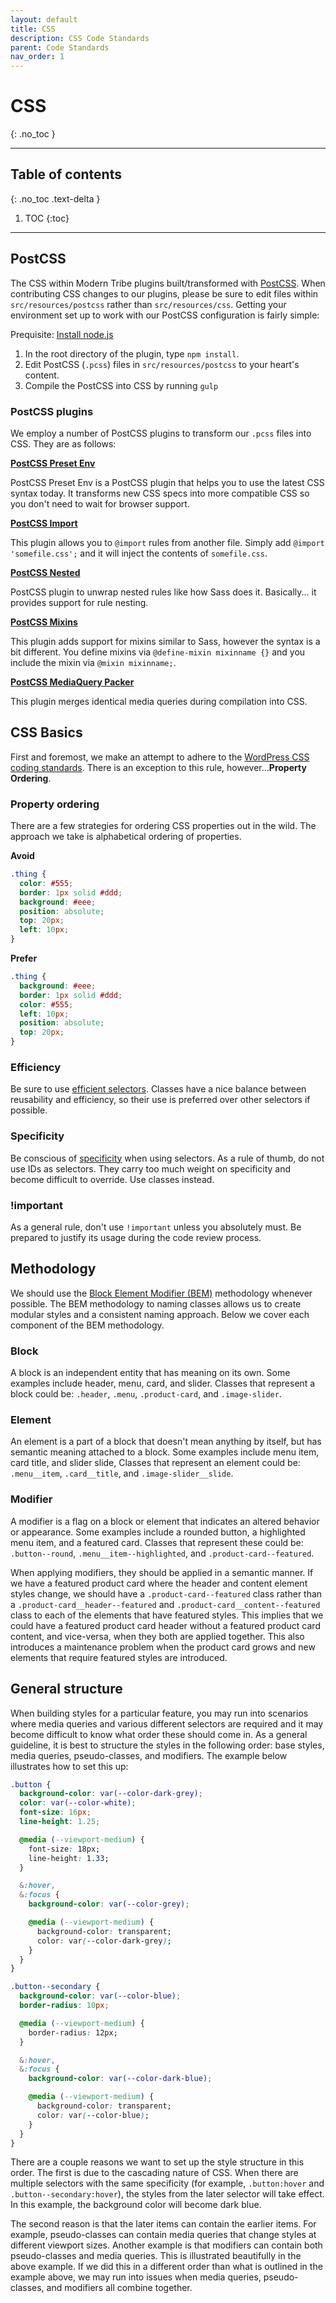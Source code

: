 ```yaml
---
layout: default
title: CSS
description: CSS Code Standards
parent: Code Standards
nav_order: 1
---
```


# CSS
{: .no_toc }

---

## Table of contents
{: .no_toc .text-delta }

1. TOC
{:toc}

---

## PostCSS

The CSS within Modern Tribe plugins built/transformed with [PostCSS](https://github.com/postcss/postcss).
When contributing CSS changes to our plugins, please be sure to edit files within `src/resources/postcss`
rather than `src/resources/css`. Getting your environment set up to work with our PostCSS configuration
is fairly simple:

Prequisite: [Install node.js](https://nodejs.org/)

1. In the root directory of the plugin, type `npm install`.
1. Edit PostCSS (`.pcss`) files in `src/resources/postcss` to your heart's content.
1. Compile the PostCSS into CSS by running `gulp`

### PostCSS plugins

We employ a number of PostCSS plugins to transform our `.pcss` files into CSS. They are as follows:

**[PostCSS Preset Env](https://preset-env.cssdb.org/)**

PostCSS Preset Env is a PostCSS plugin that helps you to use the latest CSS syntax today. It transforms
new CSS specs into more compatible CSS so you don't need to wait for browser support.

**[PostCSS Import](https://github.com/postcss/postcss-import)**

This plugin allows you to `@import` rules from another file. Simply add `@import 'somefile.css';`
and it will inject the contents of `somefile.css`.

**[PostCSS Nested](https://github.com/postcss/postcss-nested)**

PostCSS plugin to unwrap nested rules like how Sass does it. Basically... it provides support for rule nesting.

**[PostCSS Mixins](https://github.com/postcss/postcss-mixins)**

This plugin adds support for mixins similar to Sass, however the syntax is a bit different. You define mixins
via `@define-mixin mixinname {}` and you include the mixin via `@mixin mixinname;`.

**[PostCSS MediaQuery Packer](https://github.com/hail2u/node-css-mqpacker)**

This plugin merges identical media queries during compilation into CSS.

## CSS Basics

First and foremost, we make an attempt to adhere to the [WordPress CSS coding standards](https://make.wordpress.org/core/handbook/coding-standards/css/).
There is an exception to this rule, however...**Property Ordering**.

### Property ordering

There are a few strategies for ordering CSS properties out in the wild. The approach we take is alphabetical
ordering of properties.

**Avoid**

```css
.thing {
  color: #555;
  border: 1px solid #ddd;
  background: #eee;
  position: absolute;
  top: 20px;
  left: 10px;
}
```

**Prefer**

```css
.thing {
  background: #eee;
  border: 1px solid #ddd;
  color: #555;
  left: 10px;
  position: absolute;
  top: 20px;
}
```

### Efficiency

Be sure to use [efficient selectors](https://csswizardry.com/2011/09/writing-efficient-css-selectors/).
Classes have a nice balance between reusability and efficiency, so their use is preferred over other
selectors if possible.

### Specificity

Be conscious of [specificity](https://developer.mozilla.org/en-US/docs/Web/CSS/Specificity) when using
selectors. As a rule of thumb, do not use IDs as selectors. They carry too much weight on specificity
and become difficult to override. Use classes instead.

### !important

As a general rule, don't use `!important` unless you absolutely must. Be prepared to justify its
usage during the code review process.

## Methodology

We should use the [Block Element Modifier (BEM)](http://getbem.com/) methodology whenever possible.
The BEM methodology to naming classes allows us to create modular styles and a consistent naming
approach. Below we cover each component of the BEM methodology.

### Block

A block is an independent entity that has meaning on its own. Some examples include header,
menu, card, and slider. Classes that represent a block could be: `.header`, `.menu`,
`.product-card`, and `.image-slider`.

### Element

An element is a part of a block that doesn't mean anything by itself, but has semantic meaning attached
to a block. Some examples include menu item, card title, and slider slide, Classes that represent an
element could be: `.menu__item`, `.card__title`, and `.image-slider__slide`.

### Modifier

A modifier is a flag on a block or element that indicates an altered behavior or appearance. Some examples
include a rounded button, a highlighted menu item, and a featured card. Classes that represent these
could be: `.button--round`, `.menu__item--highlighted`, and `.product-card--featured`.

When applying modifiers, they should be applied in a semantic manner. If we have a featured product card
where the header and content element styles change, we should have a `.product-card--featured` class rather
than a `.product-card__header--featured` and `.product-card__content--featured` class to each of the
elements that have featured styles. This implies that we could have a featured product card header without
a featured product card content, and vice-versa, when they both are applied together. This also introduces
a maintenance problem when the product card grows and new elements that require featured styles are introduced.

## General structure

When building styles for a particular feature, you may run into scenarios where media queries and various
different selectors are required and it may become difficult to know what order these should come in. As a
general guideline, it is best to structure the styles in the following order: base styles, media queries,
pseudo-classes, and modifiers. The example below illustrates how to set this up:

```css
.button {
  background-color: var(--color-dark-grey);
  color: var(--color-white);
  font-size: 16px;
  line-height: 1.25;

  @media (--viewport-medium) {
    font-size: 18px;
    line-height: 1.33;
  }

  &:hover,
  &:focus {
    background-color: var(--color-grey);

    @media (--viewport-medium) {
      background-color: transparent;
      color: var(--color-dark-grey);
    }
  }
}

.button--secondary {
  background-color: var(--color-blue);
  border-radius: 10px;

  @media (--viewport-medium) {
    border-radius: 12px;
  }

  &:hover,
  &:focus {
    background-color: var(--color-dark-blue);

    @media (--viewport-medium) {
      background-color: transparent;
      color: var(--color-blue);
    }
  }
}
```

There are a couple reasons we want to set up the style structure in this order. The first is due to the
cascading nature of CSS. When there are multiple selectors with the same specificity (for example,
`.button:hover` and `.button--secondary:hover`), the styles from the later selector will take effect.
In this example, the background color will become dark blue.

The second reason is that the later items can contain the earlier items. For example, pseudo-classes can
contain media queries that change styles at different viewport sizes. Another example is that modifiers
can contain both pseudo-classes and media queries. This is illustrated beautifully in the above example.
If we did this in a different order than what is outlined in the example above, we may run into issues
when media queries, pseudo-classes, and modifiers all combine together.
